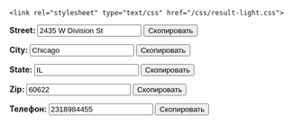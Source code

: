 <html><head>
  <meta http-equiv="content-type" content="text/html; charset=UTF-8">
  <title></title>
  <meta http-equiv="content-type" content="text/html; charset=UTF-8">
  <meta name="robots" content="noindex, nofollow">
  <meta name="googlebot" content="noindex, nofollow">
  <meta name="viewport" content="width=device-width, initial-scale=1">

  <script type="text/javascript" src="/js/lib/dummy.js"></script>

    <link rel="stylesheet" type="text/css" href="/css/result-light.css">


  <style id="compiled-css" type="text/css">
      
  </style>
</head>
<body>
    <b>Street: </b>
<input type="text" value="2435 W Division St" id="Street">
<button onclick="Street()">Скопировать</button>
<br>

<b>City: </b>
<input type="text" value="Chicago" id="City">
<button onclick="City()">Скопировать</button>
<br>

<b>State: </b>
<input type="text" value="IL" id="State">
<button onclick="City()">Скопировать</button>
<br>

<b>Zip: </b>
<input type="text" value="60622" id="Zip">
<button onclick="City()">Скопировать</button>
<br>

<b>Телефон: </b>
<input type="text" value="2318984455" id="Phone">
<button onclick="City()">Скопировать</button>
<br>


<script type="text/javascript">


function Street() {
  /* Get the text field */
  var copyText = document.getElementById("Street");

  /* Select the text field */
  copyText.select();
  copyText.setSelectionRange(0, 99999); /* For mobile devices */

   /* Copy the text inside the text field */
  navigator.clipboard.writeText(copyText.value);
}

function City() {
  /* Get the text field */
  var copyText = document.getElementById("City");

  /* Select the text field */
  copyText.select();
  copyText.setSelectionRange(0, 99999); /* For mobile devices */

   /* Copy the text inside the text field */
  navigator.clipboard.writeText(copyText.value);
}

function State() {
  /* Get the text field */
  var copyText = document.getElementById("State");

  /* Select the text field */
  copyText.select();
  copyText.setSelectionRange(0, 99999); /* For mobile devices */

   /* Copy the text inside the text field */
  navigator.clipboard.writeText(copyText.value);
}

function Zip() {
  /* Get the text field */
  var copyText = document.getElementById("Zip");

  /* Select the text field */
  copyText.select();
  copyText.setSelectionRange(0, 99999); /* For mobile devices */

   /* Copy the text inside the text field */
  navigator.clipboard.writeText(copyText.value);
}

function Phone() {
  /* Get the text field */
  var copyText = document.getElementById("Phone");

  /* Select the text field */
  copyText.select();
  copyText.setSelectionRange(0, 99999); /* For mobile devices */

   /* Copy the text inside the text field */
  navigator.clipboard.writeText(copyText.value);
}
</body></html>